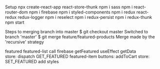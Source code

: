Setup
    npx create-react-app react-store-thunk
        npm i sass      npm i react-router-dom      npm i firebase
        npm i styled-components
        npm i redux react-redux redux-logger
        npm i reselect  npm i redux-persist
        npm i redux-thunk
    npm start     

Steps to merging branch into master
    $ git checkout master
        Switched to branch 'master'
    $ git merge feature/featured-products
        Merge made by the 'recursive' strategy

featured
    featured-list
        call firebase getFeatured
        useEffect   getData     
        store: dispatch GET_FEATURED
    featured-item
        buttons:    addToCart
        store:  SET_FEATURED
    add styles



    

